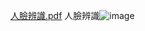 [人臉辨識.pdf](https://github.com/Hungtom831206/Face-Recognition/files/13997670/default.pdf)
人臉辨識![image](https://github.com/Hungtom831206/Face-Recognition/assets/152977486/66dcabb9-7043-4de2-802b-f468af399f36)
